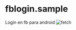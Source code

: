# fblogin.sample
Login en fb para android 
![fetch](http://image.prntscr.com/image/3e7f2cbeafde464ca355ed456c406cc7.png)
